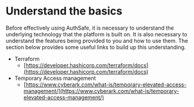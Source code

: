 # Understand the basics

Before effectively using AuthSafe, it is necessary to understand the underlying technology that the platform is built on. It is also necessary to understand the features being provided to you and how to use them. The section below provides some useful links to build up this understanding.

* Terraform
  * [https://developer.hashicorp.com/terraform/docs](https://developer.hashicorp.com/terraform/docs)
* Temporary Access management
  * [https://www.cyberark.com/what-is/temporary-elevated-access-management/](https://www.cyberark.com/what-is/temporary-elevated-access-management/)
